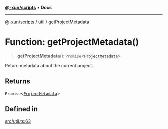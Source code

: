 [**@-xun/scripts**](../../README.md) • **Docs**

***

[@-xun/scripts](../../README.md) / [util](../README.md) / getProjectMetadata

# Function: getProjectMetadata()

> **getProjectMetadata**(): `Promise`\<[`ProjectMetadata`](../type-aliases/ProjectMetadata.md)\>

Return metadata about the current project.

## Returns

`Promise`\<[`ProjectMetadata`](../type-aliases/ProjectMetadata.md)\>

## Defined in

[src/util.ts:63](https://github.com/Xunnamius/xscripts/blob/4daa0986ccf09c4199915254d8a1d8095507731a/src/util.ts#L63)
